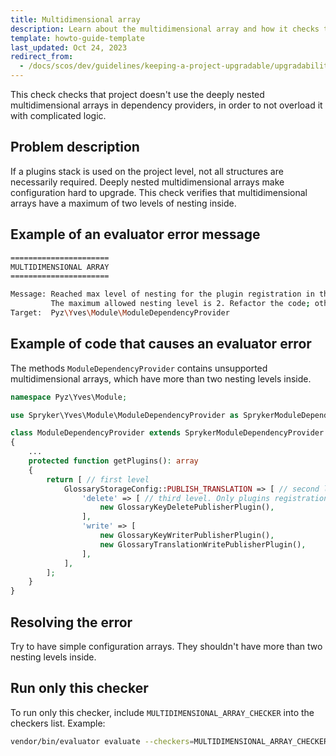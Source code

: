 ```yaml
---
title: Multidimensional array
description: Learn about the multidimensional array and how it checks that your Spryker project does not use deeply nested multidimensional arrays
template: howto-guide-template
last_updated: Oct 24, 2023
redirect_from:
  - /docs/scos/dev/guidelines/keeping-a-project-upgradable/upgradability-guidelines/multidimensional-array.html
---
```


This check checks that project doesn't use the deeply nested multidimensional arrays in dependency providers, in order to not overload it with complicated logic.

## Problem description

If a plugins stack is used on the project level, not all structures are necessarily required. Deeply nested multidimensional arrays make configuration hard to upgrade.
This check verifies that multidimensional arrays have a maximum of two levels of nesting inside.

## Example of an evaluator error message

```bash
======================
MULTIDIMENSIONAL ARRAY
======================

Message: Reached max level of nesting for the plugin registration in the {FormDependencyProvider::getPlugins()}.
         The maximum allowed nesting level is 2. Refactor the code; otherwise, it can cause upgradability issues in the future.
Target:  Pyz\Yves\Module\ModuleDependencyProvider
```

## Example of code that causes an evaluator error

The methods `ModuleDependencyProvider` contains unsupported multidimensional arrays, which have more than two nesting levels inside.

```php
namespace Pyz\Yves\Module;

use Spryker\Yves\Module\ModuleDependencyProvider as SprykerModuleDependencyProvider;

class ModuleDependencyProvider extends SprykerModuleDependencyProvider
{
    ...
    protected function getPlugins(): array
    {
        return [ // first level
            GlossaryStorageConfig::PUBLISH_TRANSLATION => [ // second level
                'delete' => [ // third level. Only plugins registration should be on this nesting level
                    new GlossaryKeyDeletePublisherPlugin(),
                ],
                'write' => [
                    new GlossaryKeyWriterPublisherPlugin(),
                    new GlossaryTranslationWritePublisherPlugin(),
                ],
            ],
        ];
    }
}
```

## Resolving the error

Try to have simple configuration arrays. They shouldn't have more than two nesting levels inside.


## Run only this checker

To run only this checker, include `MULTIDIMENSIONAL_ARRAY_CHECKER` into the checkers list. Example:

```bash
vendor/bin/evaluator evaluate --checkers=MULTIDIMENSIONAL_ARRAY_CHECKER
```
